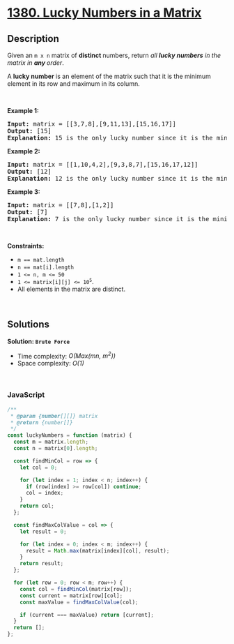 # [1380. Lucky Numbers in a Matrix](https://leetcode.com/problems/lucky-numbers-in-a-matrix)

## Description

<div class="elfjS" data-track-load="description_content"><p>Given an <code>m x n</code> matrix of <strong>distinct </strong>numbers, return <em>all <strong>lucky numbers</strong> in the matrix in <strong>any </strong>order</em>.</p>

<p>A <strong>lucky number</strong> is an element of the matrix such that it is the minimum element in its row and maximum in its column.</p>

<p>&nbsp;</p>
<p><strong class="example">Example 1:</strong></p>

<pre><strong>Input:</strong> matrix = [[3,7,8],[9,11,13],[15,16,17]]
<strong>Output:</strong> [15]
<strong>Explanation:</strong> 15 is the only lucky number since it is the minimum in its row and the maximum in its column.
</pre>

<p><strong class="example">Example 2:</strong></p>

<pre><strong>Input:</strong> matrix = [[1,10,4,2],[9,3,8,7],[15,16,17,12]]
<strong>Output:</strong> [12]
<strong>Explanation:</strong> 12 is the only lucky number since it is the minimum in its row and the maximum in its column.
</pre>

<p><strong class="example">Example 3:</strong></p>

<pre><strong>Input:</strong> matrix = [[7,8],[1,2]]
<strong>Output:</strong> [7]
<strong>Explanation:</strong> 7 is the only lucky number since it is the minimum in its row and the maximum in its column.
</pre>

<p>&nbsp;</p>
<p><strong>Constraints:</strong></p>

<ul>
	<li><code>m == mat.length</code></li>
	<li><code>n == mat[i].length</code></li>
	<li><code>1 &lt;= n, m &lt;= 50</code></li>
	<li><code>1 &lt;= matrix[i][j] &lt;= 10<sup>5</sup></code>.</li>
	<li>All elements in the matrix are distinct.</li>
</ul>
</div>

<p>&nbsp;</p>

## Solutions

**Solution: `Brute Force`**

- Time complexity: <em>O(Max(mn, m<sup>2</sup>))</em>
- Space complexity: <em>O(1)</em>

<p>&nbsp;</p>

### **JavaScript**

```js
/**
 * @param {number[][]} matrix
 * @return {number[]}
 */
const luckyNumbers = function (matrix) {
  const m = matrix.length;
  const n = matrix[0].length;

  const findMinCol = row => {
    let col = 0;

    for (let index = 1; index < n; index++) {
      if (row[index] >= row[col]) continue;
      col = index;
    }
    return col;
  };

  const findMaxColValue = col => {
    let result = 0;

    for (let index = 0; index < m; index++) {
      result = Math.max(matrix[index][col], result);
    }
    return result;
  };

  for (let row = 0; row < m; row++) {
    const col = findMinCol(matrix[row]);
    const current = matrix[row][col];
    const maxValue = findMaxColValue(col);

    if (current === maxValue) return [current];
  }
  return [];
};
```
